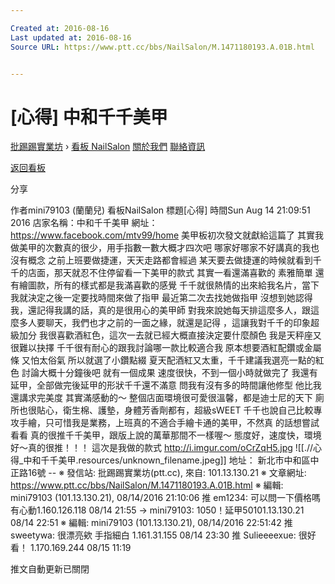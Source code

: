 ```yaml
---

Created at: 2016-08-16
Last updated at: 2016-08-16
Source URL: https://www.ptt.cc/bbs/NailSalon/M.1471180193.A.01B.html


---
```


# [心得] 中和千千美甲


[批踢踢實業坊](https://www.ptt.cc/) › [看板 NailSalon](https://www.ptt.cc/bbs/NailSalon/index.html) [關於我們](https://www.ptt.cc/about.html) [聯絡資訊](https://www.ptt.cc/contact.html)

[返回看板](https://www.ptt.cc/bbs/NailSalon/index.html)

分享

作者mini79103 (蘭蘭兒)
看板NailSalon
標題\[心得\]
時間Sun Aug 14 21:09:51 2016
店家名稱：中和千千美甲 網址： <https://www.facebook.com/mtv99/home> 美甲板初次發文就獻給這篇了 其實我做美甲的次數真的很少，用手指數一數大概才四次吧 哪家好哪家不好講真的我也沒有概念 之前上班要做捷運，天天走路都會經過 某天要去做捷運的時候就看到千千的店面，那天就忍不住停留看一下美甲的款式 其實一看還滿喜歡的 素雅簡單 還有繪圖款，所有的樣式都是我滿喜歡的感覺 千千就很熱情的出來給我名片，當下我就決定之後一定要找時間來做了指甲 最近第二次去找她做指甲 沒想到她認得我，還記得我講的話，真的是很用心的美甲師 對我來說她每天排這麼多人，跟這麼多人要聊天，我們也才之前的一面之緣，就還是記得 ，這讓我對千千的印象超級加分 我很喜歡酒紅色，這次一去就已經大概直接決定要什麼顏色 我是天秤座又很難以抉擇 千千很有耐心的跟我討論哪一款比較適合我 原本想要酒紅配鑽或金屬條 又怕太俗氣 所以就選了小鑽點綴 夏天配酒紅又太重，千千建議我選亮一點的紅色 討論大概十分鐘後吧 就有一個成果 速度很快，不到一個小時就做完了 我還有延甲，全部做完後延甲的形狀千千還不滿意 問我有沒有多的時間讓他修型 他比我還講求完美度 其實滿感動的～ 整個店面環境很可愛很溫馨，都是迪士尼的天下 廁所也很貼心，衛生棉、護墊，身體芳香劑都有，超級sWEET 千千也說自己比較專攻手繪，只可惜我是業務，上班真的不適合手繪卡通的美甲，不然真 的話想嘗試看看 真的很推千千美甲，跟版上說的萬華那間不一樣喔～ 態度好，速度快，環境好～真的很推！！！ 這次是我做的款式 <http://i.imgur.com/oCrZqH5.jpg>
![[.//心得_中和千千美甲.resources/unknown_filename.jpeg]]
地址： 新北市中和區中正路16號 -- ※ 發信站: 批踢踢實業坊(ptt.cc), 來自: 101.13.130.21 ※ 文章網址: <https://www.ptt.cc/bbs/NailSalon/M.1471180193.A.01B.html> ※ 編輯: mini79103 (101.13.130.21), 08/14/2016 21:10:06
推 em1234: 可以問一下價格嗎 有心動1.160.126.118 08/14 21:55
→ mini79103: 1050！延甲50101.13.130.21 08/14 22:51
※ 編輯: mini79103 (101.13.130.21), 08/14/2016 22:51:42
推 sweetywa: 很漂亮欸 手指細白 1.161.31.155 08/14 23:30
推 Sulieeeexue: 很好看！ 1.170.169.244 08/15 11:19

推文自動更新已關閉

